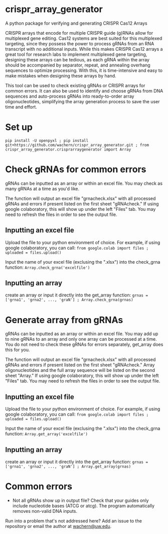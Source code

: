 # crispr_array_generator
A python package for verifying and generating CRISPR Cas12 Arrays

CRISPR arrays that encode for multiple CRISPR guide (g)RNAs allow for multiplexed gene editing. Cas12 systems are best suited for this multiplexed targeting, since they possess the power to process gRNAs from an RNA transcript with no additional inputs. While this makes CRISPR Cas12 arrays a great tool for research labs to implement multiplexed gene targeting, designing these arrays can be tedious, as each gRNA within the array should be accompanied by separator, repeat, and annealing overhang sequences to optimize processing. With this, it is time-intensive and easy to make mistakes when designing these arrays by hand.

This tool can be used to check existing gRNAs or CRISPR arrays for common errors. It can also be used to identify and choose gRNAs from DNA sequences and auto-process gRNAs into ready-to-order array oligonucleotides, simplifying the array generation process to save the user time and effort.

# Set up
`pip install -U openpyxl ; pip install git+https://github.com/wachern/crispr_array_generator.git ; from crispr_array_generator.crisprarraygenerator import Array`

# Check gRNAs for common errors
gRNAs can be inputted as an array or within an excel file. You may check as many gRNAs at a time as you'd like.

The function will output an excel file "grnacheck.xlsx" with all processed gRNAs and errors if present listed on the first sheet "gRNAcheck." If using google colaboratory, this will show up under the left "Files" tab. You may need to refresh the files in order to see the output file.

## Inputting an excel file
Upload the file to your python environment of choice. For example, if using google colaboratory, you can call:
`from google.colab import files ; uploaded = files.upload()`

Input the name of your excel file (exclusing the ".xlsx") into the check_grna function:
`Array.check_grna('excelfile')`

## Inputting an array
create an array or input it directly into the get_array function:
`grnas = ['grna1', 'grna2', ..., 'graN'] ; Array.check_grna(grnas)`

# Generate array from gRNAs
gRNAs can be inputted as an array or within an excel file. You may add up to nine gRNAs to an array and only one array can be processed at a time. You do not need to check these gRNAs for errors separately, get_array does this for you.

The function will output an excel file "grnacheck.xlsx" with all processed gRNAs and errors if present listed on the first sheet "gRNAcheck." Array oligonucleotides and the full array sequence will be listed on the second sheet "Array." If using google colaboratory, this will show up under the left "Files" tab. You may need to refresh the files in order to see the output file.

## Inputting an excel file
Upload the file to your python environment of choice. For example, if using google colaboratory, you can call:
`from google.colab import files ; uploaded = files.upload()`

Input the name of your excel file (exclusing the ".xlsx") into the check_grna function:
`Array.get_array('excelfile')`

## Inputting an array
create an array or input it directly into the get_array function:
`grnas = ['grna1', 'grna2', ..., 'graN'] ; Array.get_array(grnas)`

# Common errors
- Not all gRNAs show up in output file? Check that your guides only include nucleotide bases (ATCG or atcg). The program automatically removes non-valid DNA inputs.

Run into a problem that's not addressed here? Add an issue to the repository or email the author at wachern@uw.edu.

